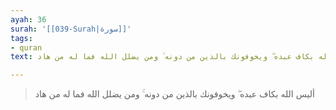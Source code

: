 ```yaml
---
ayah: 36
surah: '[[039-Surah|سورة]]'
tags:
- quran
text: أليس الله بكاف عبده ۖ ويخوفونك بالذين من دونه ۚ ومن يضلل الله فما له من هاد

---
```

> أليس الله بكاف عبده ۖ ويخوفونك بالذين من دونه ۚ ومن يضلل الله فما له من هاد
